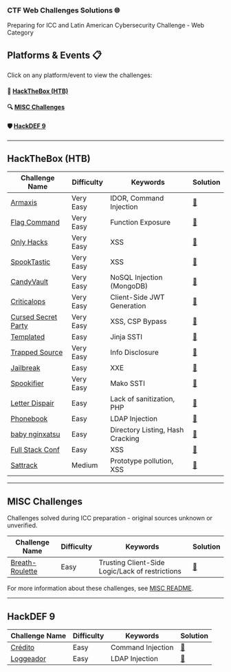 ### CTF Web Challenges Solutions 🌐

Preparing for ICC and Latin American Cybersecurity Challenge - Web Category

## Platforms & Events 📋

Click on any platform/event to view the challenges:

#### 🎯 [HackTheBox (HTB)](#hackthebox-htb)
#### 🔍 [MISC Challenges](#misc-challenges)
#### 🛡️ [HackDEF 9](#hackdef-9)

---

## HackTheBox (HTB)

| Challenge Name                                                 | Difficulty | Keywords                         | Solution                                     |
| -------------------------------------------------------------- | ---------- | -------------------------------- | -------------------------------------------- |
| [Armaxis](./HTB/Armaxis/README.md)                             | Very Easy  | IDOR, Command Injection          | [📝](./HTB/Armaxis/README.md)                 |
| [Flag Command](./HTB/Flag%20Command/README.md)                 | Very Easy  | Function Exposure                | [📝](./HTB/Flag%20Command/README.md)          |
| [Only Hacks](./HTB/Only%20Hacks/README.md)                     | Very Easy  | XSS                              | [📝](./HTB/Only%20Hacks/README.md)            |
| [SpookTastic](./HTB/SpookTastic/README.md)                     | Very Easy  | XSS                              | [📝](./HTB/SpookTastic/README.md)             |
| [CandyVault](./HTB/CandyVault/README.md)                       | Very Easy  | NoSQL Injection (MongoDB)        | [📝](./HTB/CandyVault/README.md)              |
| [Criticalops](./HTB/Criticalops/README.md)                     | Very Easy  | Client-Side JWT Generation       | [📝](./HTB/Criticalops/README.md)             |
| [Cursed Secret Party](./HTB/Cursed%20Secret%20Party/README.md) | Very Easy  | XSS, CSP Bypass                  | [📝](./HTB/Cursed%20Secret%20Party/README.md) |
| [Templated](./HTB/Templated/README.md)                         | Easy       | Jinja SSTI                       | [📝](./HTB/Templated/README.md)               |
| [Trapped Source](./HTB/Trapped%20Source/README.md)             | Very Easy  | Info Disclosure                  | [📝](./HTB/Trapped%20Source/README.md)        |
| [Jailbreak](./HTB/Jailbreak/README.md)                         | Easy       | XXE                              | [📝](./HTB/Jailbreak/README.md)               |
| [Spookifier](./HTB/Spookifier/README.md)                       | Very Easy  | Mako SSTI                        | [📝](./HTB/Spookifier/README.md)              |
| [Letter Dispair](./HTB/Letter%20Dispair/README.md)             | Easy       | Lack of sanitization, PHP         | [📝](./HTB/Letter%20Dispair/README.md)        |
| [Phonebook](./HTB/Phonebook/README.md)                         | Easy       | LDAP Injection                   | [📝](./HTB/Phonebook/README.md)               |
| [baby nginxatsu](./HTB/baby%20nginxatsu/README.md)             | Easy       | Directory Listing, Hash Cracking | [📝](./HTB/baby%20nginxatsu/README.md)        |
| [Full Stack Conf](./HTB/Full%20Stack%20Conf/README.md)         | Easy       | XSS                              | [📝](./HTB/Full%20Stack%20Conf/README.md)     |
| [Sattrack](./HTB/Sattrack/README.md)                           | Medium     | Prototype pollution, XSS         | [📝](./HTB/Sattrack/README.md)                |

---

## MISC Challenges

Challenges solved during ICC preparation - original sources unknown or unverified.

| Challenge Name                                      | Difficulty | Keywords                                        | Solution                              |
| --------------------------------------------------- | ---------- | ----------------------------------------------- | ------------------------------------- |
| [Breath-Roulette](./MISC/Breath-Roulette/README.md) | Easy       | Trusting Client-Side Logic/Lack of restrictions | [📝](./MISC/Breath-Roulette/README.md) |

For more information about these challenges, see [MISC README](./MISC/README.md).

---

## HackDEF 9

| Challenge Name                                 | Difficulty | Keywords          | Solution                               |
| ---------------------------------------------- | ---------- | ----------------- | -------------------------------------- |
| [Crédito](./HackDEF%209/Crédito/README.md)     | Easy       | Command Injection | [📝](./HackDEF%209/Crédito/README.md)   |
| [Loggeador](./HackDEF%209/Loggeador/README.md) | Easy       | LDAP Injection        | [📝](./HackDEF%209/Loggeador/README.md) |

